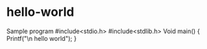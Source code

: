 # hello-world
Sample program
#include<stdio.h>
#include<stdlib.h>
Void main()
{
    Printf("\n hello world");
}

